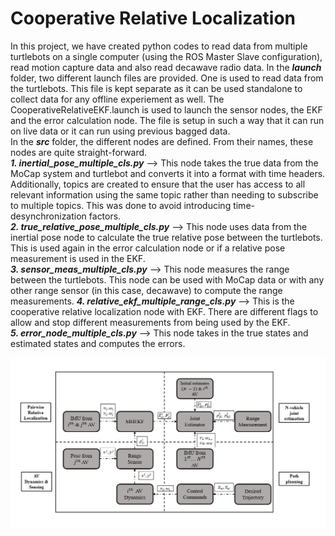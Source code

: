 # Cooperative Relative Localization

In this project, we have created python codes to read data from multiple turtlebots on a single computer (using the ROS Master Slave configuration), read motion capture data and also read decawave radio data.
In the ***launch*** folder, two different launch files are provided. One is used to read data from the turtlebots. This file is kept separate as it can be used standalone to collect data for any offline experiement as well. The CooperativeRelativeEKF.launch is used to launch the sensor nodes, the EKF and the error calculation node. The file is setup in such a way that it can run on live data or it can run using previous bagged data.  
In the ***src*** folder, the different nodes are defined. From their names, these nodes are quite straight-forward.  
***1. inertial_pose_multiple_cls.py*** --> This node takes the true data from the MoCap system and turtlebot and converts it into a format with time headers. Additionally, topics are created to ensure that the user has access to all relevant information using the same topic rather than needing to subscribe to multiple topics. This was done to avoid introducing time-desynchronization factors.  
***2. true_relative_pose_multiple_cls.py*** --> This node uses data from the inertial pose node to calculate the true relative pose between the turtlebots. This is used again in the error calculation node or if a relative pose measurement is used in the EKF.  
***3. sensor_meas_multiple_cls.py*** --> This node measures the range between the turtlebots. This node can be used with MoCap data or with any other range sensor (in this case, decawave) to compute the range measurements.
***4. relative_ekf_multiple_range_cls.py*** --> This is the cooperative relative localization node with EKF. There are different flags to allow and stop different measurements from being used by the EKF.  
***5. error_node_multiple_cls.py*** --> This node takes in the true states and estimated states and computes the errors.  
  
    
![GitHub Logo](BlockDiagramCRLNew.PNG)

